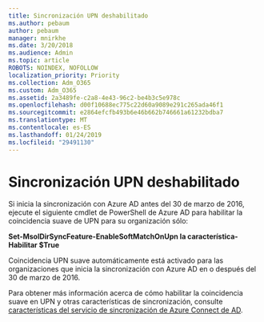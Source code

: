 ```yaml
---
title: Sincronización UPN deshabilitado
ms.author: pebaum
author: pebaum
manager: mnirkhe
ms.date: 3/20/2018
ms.audience: Admin
ms.topic: article
ROBOTS: NOINDEX, NOFOLLOW
localization_priority: Priority
ms.collection: Adm_O365
ms.custom: Adm_O365
ms.assetid: 2a3489fe-c2a8-4e43-96c2-be4b3c5e978c
ms.openlocfilehash: d00f10688ec775c22d60a9089e291c265ada46f1
ms.sourcegitcommit: e2864efcfb493b6e46b662b746661a61232bdba7
ms.translationtype: MT
ms.contentlocale: es-ES
ms.lasthandoff: 01/24/2019
ms.locfileid: "29491130"
---
```

# <a name="upn-sync-disabled"></a>Sincronización UPN deshabilitado

Si inicia la sincronización con Azure AD antes del 30 de marzo de 2016, ejecute el siguiente cmdlet de PowerShell de Azure AD para habilitar la coincidencia suave de UPN para su organización sólo:
  
 **Set-MsolDirSyncFeature-EnableSoftMatchOnUpn la característica-Habilitar $True**
  
Coincidencia UPN suave automáticamente está activado para las organizaciones que inicia la sincronización con Azure AD en o después del 30 de marzo de 2016.
  
Para obtener más información acerca de cómo habilitar la coincidencia suave en UPN y otras características de sincronización, consulte [características del servicio de sincronización de Azure Connect de AD](https://docs.microsoft.com/en-us/azure/active-directory/connect/active-directory-aadconnectsyncservice-features).
  

